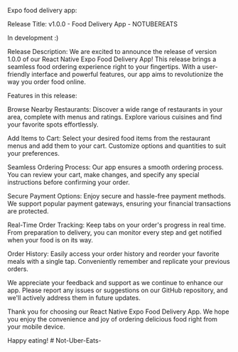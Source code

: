 Expo food delivery app:

Release Title: v1.0.0 - Food Delivery App - NOTUBEREATS

In development :)

Release Description:
We are excited to announce the release of version 1.0.0 of our React Native Expo Food Delivery App! This release brings a seamless food ordering experience right to your fingertips. With a user-friendly interface and powerful features, our app aims to revolutionize the way you order food online.

Features in this release:

Browse Nearby Restaurants: Discover a wide range of restaurants in your area, complete with menus and ratings. Explore various cuisines and find your favorite spots effortlessly.

Add Items to Cart: Select your desired food items from the restaurant menus and add them to your cart. Customize options and quantities to suit your preferences.

Seamless Ordering Process: Our app ensures a smooth ordering process. You can review your cart, make changes, and specify any special instructions before confirming your order.

Secure Payment Options: Enjoy secure and hassle-free payment methods. We support popular payment gateways, ensuring your financial transactions are protected.

Real-Time Order Tracking: Keep tabs on your order's progress in real time. From preparation to delivery, you can monitor every step and get notified when your food is on its way.

Order History: Easily access your order history and reorder your favorite meals with a single tap. Conveniently remember and replicate your previous orders.

We appreciate your feedback and support as we continue to enhance our app. Please report any issues or suggestions on our GitHub repository, and we'll actively address them in future updates.

Thank you for choosing our React Native Expo Food Delivery App. We hope you enjoy the convenience and joy of ordering delicious food right from your mobile device.

Happy eating!
#   N o t - U b e r - E a t s -  
 